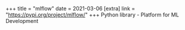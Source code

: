 +++
title = "mlflow"
date = 2021-03-06
[extra]
link = "https://pypi.org/project/mlflow/"
+++
Python library - Platform for ML Development

